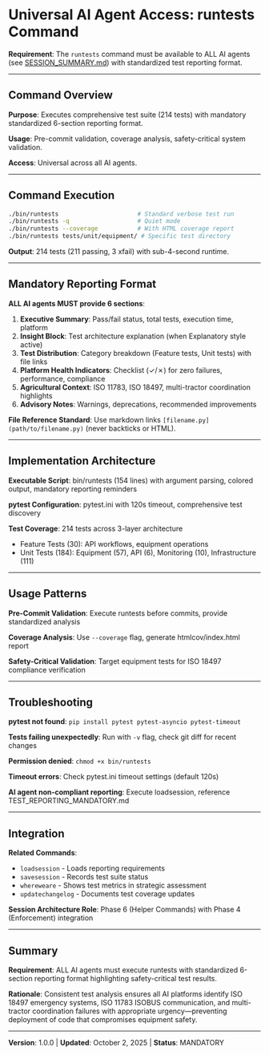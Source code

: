 # Universal AI Agent Access: runtests Command

**Requirement**: The `runtests` command must be available to ALL AI agents (see [SESSION_SUMMARY.md](../SESSION_SUMMARY.md#universal-ai-agents)) with standardized test reporting format.

---

## Command Overview

**Purpose**: Executes comprehensive test suite (214 tests) with mandatory standardized 6-section reporting format.

**Usage**: Pre-commit validation, coverage analysis, safety-critical system validation.

**Access**: Universal across all AI agents.

---

## Command Execution

```bash
./bin/runtests                      # Standard verbose test run
./bin/runtests -q                   # Quiet mode
./bin/runtests --coverage           # With HTML coverage report
./bin/runtests tests/unit/equipment/ # Specific test directory
```

**Output**: 214 tests (211 passing, 3 xfail) with sub-4-second runtime.

---

## Mandatory Reporting Format

**ALL AI agents MUST provide 6 sections**:

1. **Executive Summary**: Pass/fail status, total tests, execution time, platform
2. **Insight Block**: Test architecture explanation (when Explanatory style active)
3. **Test Distribution**: Category breakdown (Feature tests, Unit tests) with file links
4. **Platform Health Indicators**: Checklist (✓/✗) for zero failures, performance, compliance
5. **Agricultural Context**: ISO 11783, ISO 18497, multi-tractor coordination highlights
6. **Advisory Notes**: Warnings, deprecations, recommended improvements

**File Reference Standard**: Use markdown links `[filename.py](path/to/filename.py)` (never backticks or HTML).

---

## Implementation Architecture

**Executable Script**: bin/runtests (154 lines) with argument parsing, colored output, mandatory reporting reminders

**pytest Configuration**: pytest.ini with 120s timeout, comprehensive test discovery

**Test Coverage**: 214 tests across 3-layer architecture
- Feature Tests (30): API workflows, equipment operations
- Unit Tests (184): Equipment (57), API (6), Monitoring (10), Infrastructure (111)

---

## Usage Patterns

**Pre-Commit Validation**: Execute runtests before commits, provide standardized analysis

**Coverage Analysis**: Use `--coverage` flag, generate htmlcov/index.html report

**Safety-Critical Validation**: Target equipment tests for ISO 18497 compliance verification

---

## Troubleshooting

**pytest not found**: `pip install pytest pytest-asyncio pytest-timeout`

**Tests failing unexpectedly**: Run with `-v` flag, check git diff for recent changes

**Permission denied**: `chmod +x bin/runtests`

**Timeout errors**: Check pytest.ini timeout settings (default 120s)

**AI agent non-compliant reporting**: Execute loadsession, reference TEST_REPORTING_MANDATORY.md

---

## Integration

**Related Commands**:
- `loadsession` - Loads reporting requirements
- `savesession` - Records test suite status
- `whereweare` - Shows test metrics in strategic assessment
- `updatechangelog` - Documents test coverage updates

**Session Architecture Role**: Phase 6 (Helper Commands) with Phase 4 (Enforcement) integration

---

## Summary

**Requirement**: ALL AI agents must execute runtests with standardized 6-section reporting format highlighting safety-critical test results.

**Rationale**: Consistent test analysis ensures all AI platforms identify ISO 18497 emergency systems, ISO 11783 ISOBUS communication, and multi-tractor coordination failures with appropriate urgency—preventing deployment of code that compromises equipment safety.

---

**Version**: 1.0.0 | **Updated**: October 2, 2025 | **Status**: MANDATORY
